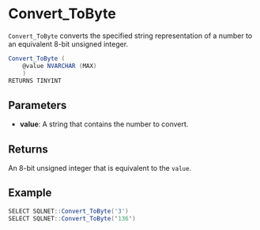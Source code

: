 # Convert_ToByte

`Convert_ToByte` converts the specified string representation of a number to an equivalent 8-bit unsigned integer.
```csharp
Convert_ToByte (
	@value NVARCHAR (MAX)
	)
RETURNS TINYINT
```

## Parameters

  - **value**: A string that contains the number to convert.

## Returns

An 8-bit unsigned integer that is equivalent to the `value`.

## Example

```csharp
SELECT SQLNET::Convert_ToByte('3')
SELECT SQLNET::Convert_ToByte('136')
```

